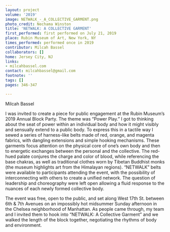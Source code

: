 ```yaml
---
layout: project
volume: '2019'
image: NETWALK_-_A_COLLECTIVE_GARMENT.png
photo_credit: Nechama Winston
title: 'NETWALK: A COLLECTIVE GARMENT'
first_performed: first performed on July 21, 2019
place: Rubin Museum of Art, New York, NY
times_performed: performed once in 2019
contributor: Milcah Bassel
collaborators: []
home: Jersey City, NJ
links:
- milcahbassel.com
contact: milcahbassel@gmail.com
footnote: ''
tags: []
pages: 346-347

---
```


Milcah Bassel

I was invited to create a piece for public engagement at the Rubin Museum’s 2019 Annual Block Party. The theme was “Power Play.” I got to thinking about the seat of power within an individual body and how it might visibly and sensually extend to a public body. To express this in a tactile way I sewed a series of harness-like belts made of red, orange, and magenta fabrics, with dangling extensions and simple hooking mechanisms. These garments focus attention on the physical core of one’s own body and then to energetic exchanges between the personal and the collective. The red-hued palate conjures the charge and color of blood, while referencing the base chakras, as well as traditional clothes worn by Tibetan Buddhist monks (the museum highlights art from the Himalayan regions). “NETWALK” belts were available to participants attending the event, with the possibility of interconnecting with others to create a unified network. The question of leadership and choreography were left open allowing a fluid response to the nuances of each newly formed collective body.

The event was free, open to the public, and set along West 17th St. between 6th & 7th Avenues on an impossibly hot midsummer Sunday afternoon in the Chelsea neighborhood of Manhattan. As people came through, my team and I invited them to hook into “NETWALK: A Collective Garment” and we walked the length of the block together, negotiating the rhythms of body and environment.
